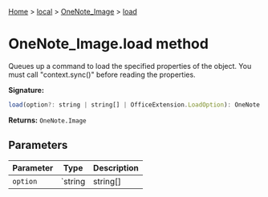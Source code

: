 [Home](./index) &gt; [local](local.md) &gt; [OneNote\_Image](local.onenote_image.md) &gt; [load](local.onenote_image.load.md)

# OneNote\_Image.load method

Queues up a command to load the specified properties of the object. You must call "context.sync()" before reading the properties.

**Signature:**
```javascript
load(option?: string | string[] | OfficeExtension.LoadOption): OneNote.Image;
```
**Returns:** `OneNote.Image`

## Parameters

|  Parameter | Type | Description |
|  --- | --- | --- |
|  `option` | `string | string[] | OfficeExtension.LoadOption` |  |

